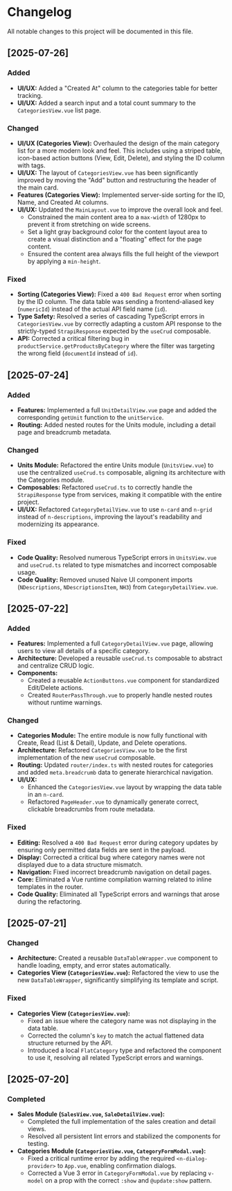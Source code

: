 # Changelog

All notable changes to this project will be documented in this file.

## [2025-07-26]

### Added
- **UI/UX:** Added a "Created At" column to the categories table for better tracking.
- **UI/UX:** Added a search input and a total count summary to the `CategoriesView.vue` list page.

### Changed
- **UI/UX (Categories View):** Overhauled the design of the main category list for a more modern look and feel. This includes using a striped table, icon-based action buttons (View, Edit, Delete), and styling the ID column with tags.
- **UI/UX:** The layout of `CategoriesView.vue` has been significantly improved by moving the "Add" button and restructuring the header of the main card.
- **Features (Categories View):** Implemented server-side sorting for the ID, Name, and Created At columns.
- **UI/UX:** Updated the `MainLayout.vue` to improve the overall look and feel.
  - Constrained the main content area to a `max-width` of 1280px to prevent it from stretching on wide screens.
  - Set a light gray background color for the content layout area to create a visual distinction and a "floating" effect for the page content.
  - Ensured the content area always fills the full height of the viewport by applying a `min-height`.

### Fixed
- **Sorting (Categories View):** Fixed a `400 Bad Request` error when sorting by the ID column. The data table was sending a frontend-aliased key (`numericId`) instead of the actual API field name (`id`).
- **Type Safety:** Resolved a series of cascading TypeScript errors in `CategoriesView.vue` by correctly adapting a custom API response to the strictly-typed `StrapiResponse` expected by the `useCrud` composable.
- **API:** Corrected a critical filtering bug in `productService.getProductsByCategory` where the filter was targeting the wrong field (`documentId` instead of `id`).

## [2025-07-24]

### Added
- **Features:** Implemented a full `UnitDetailView.vue` page and added the corresponding `getUnit` function to the `unitService`.
- **Routing:** Added nested routes for the Units module, including a detail page and breadcrumb metadata.

### Changed
- **Units Module:** Refactored the entire Units module (`UnitsView.vue`) to use the centralized `useCrud.ts` composable, aligning its architecture with the Categories module.
- **Composables:** Refactored `useCrud.ts` to correctly handle the `StrapiResponse` type from services, making it compatible with the entire project.
- **UI/UX:** Refactored `CategoryDetailView.vue` to use `n-card` and `n-grid` instead of `n-descriptions`, improving the layout's readability and modernizing its appearance.

### Fixed
- **Code Quality:** Resolved numerous TypeScript errors in `UnitsView.vue` and `useCrud.ts` related to type mismatches and incorrect composable usage.
- **Code Quality:** Removed unused Naive UI component imports (`NDescriptions`, `NDescriptionsItem`, `NH3`) from `CategoryDetailView.vue`.

## [2025-07-22]

### Added
- **Features:** Implemented a full `CategoryDetailView.vue` page, allowing users to view all details of a specific category.
- **Architecture:** Developed a reusable `useCrud.ts` composable to abstract and centralize CRUD logic.
- **Components:** 
  - Created a reusable `ActionButtons.vue` component for standardized Edit/Delete actions.
  - Created `RouterPassThrough.vue` to properly handle nested routes without runtime warnings.

### Changed
- **Categories Module:** The entire module is now fully functional with Create, Read (List & Detail), Update, and Delete operations.
- **Architecture:** Refactored `CategoriesView.vue` to be the first implementation of the new `useCrud` composable.
- **Routing:** Updated `router/index.ts` with nested routes for categories and added `meta.breadcrumb` data to generate hierarchical navigation.
- **UI/UX:** 
  - Enhanced the `CategoriesView.vue` layout by wrapping the data table in an `n-card`.
  - Refactored `PageHeader.vue` to dynamically generate correct, clickable breadcrumbs from route metadata.

### Fixed
- **Editing:** Resolved a `400 Bad Request` error during category updates by ensuring only permitted data fields are sent in the payload.
- **Display:** Corrected a critical bug where category names were not displayed due to a data structure mismatch.
- **Navigation:** Fixed incorrect breadcrumb navigation on detail pages.
- **Core:** Eliminated a Vue runtime compilation warning related to inline templates in the router.
- **Code Quality:** Eliminated all TypeScript errors and warnings that arose during the refactoring.

## [2025-07-21]

### Changed
- **Architecture:** Created a reusable `DataTableWrapper.vue` component to handle loading, empty, and error states automatically.
- **Categories View (`CategoriesView.vue`):** Refactored the view to use the new `DataTableWrapper`, significantly simplifying its template and script.

### Fixed
- **Categories View (`CategoriesView.vue`):**
  - Fixed an issue where the category name was not displaying in the data table.
  - Corrected the column's `key` to match the actual flattened data structure returned by the API.
  - Introduced a local `FlatCategory` type and refactored the component to use it, resolving all related TypeScript errors and warnings.

## [2025-07-20]

### Completed
- **Sales Module (`SalesView.vue`, `SaleDetailView.vue`):**
  - Completed the full implementation of the sales creation and detail views.
  - Resolved all persistent lint errors and stabilized the components for testing.
- **Categories Module (`CategoriesView.vue`, `CategoryFormModal.vue`):**
  - Fixed a critical runtime error by adding the required `<n-dialog-provider>` to `App.vue`, enabling confirmation dialogs.
  - Corrected a Vue 3 error in `CategoryFormModal.vue` by replacing `v-model` on a prop with the correct `:show` and `@update:show` pattern.
